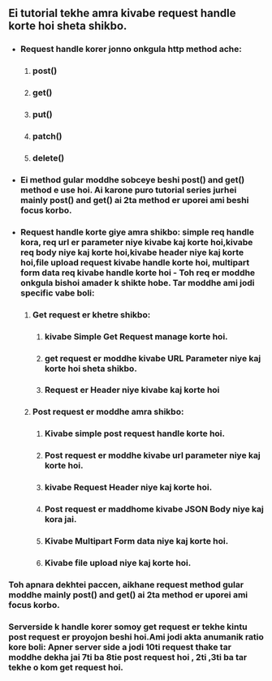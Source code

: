 ## Ei tutorial tekhe amra kivabe request handle korte hoi sheta shikbo.
- ### Request handle korer jonno onkgula http method ache:
    1. ### post()
    2. ### get()
    3. ### put()
    4. ### patch()
    5. ### delete()
- ### Ei method gular moddhe sobceye beshi post() and get() method e use hoi. Ai karone puro tutorial series jurhei mainly post() and get() ai 2ta method er uporei ami beshi focus korbo.
- ### Request handle korte giye amra shikbo: simple req handle kora, req url er parameter niye kivabe kaj korte hoi,kivabe req body niye kaj korte hoi,kivabe header niye kaj korte hoi,file upload request kivabe handle korte hoi, multipart form data req kivabe handle korte hoi - Toh req er moddhe onkgula bishoi amader k  shikte hobe. Tar moddhe ami jodi specific vabe boli:
    1.  ### Get request er khetre shikbo:
        1. ### kivabe Simple Get Request manage korte hoi.
        2. ### get request er moddhe kivabe URL Parameter niye kaj korte hoi sheta shikbo.
        3. ### Request er Header niye kivabe kaj korte hoi 
    2. ### Post request er moddhe amra shikbo:
        1. ### Kivabe simple post request handle korte hoi.
        2. ### Post request er moddhe kivabe url parameter niye kaj korte hoi.
        3. ### kivabe Request Header niye kaj korte hoi.
        4. ### Post request er maddhome kivabe JSON Body niye kaj kora jai.
        5. ### Kivabe Multipart Form data niye kaj korte hoi.
        6. ### Kivabe file upload niye kaj korte hoi.
### Toh apnara dekhtei paccen, aikhane request method gular moddhe mainly post() and get() ai 2ta method er uporei ami focus korbo.
### Serverside k handle korer somoy get request er tekhe kintu post request er proyojon beshi hoi.Ami jodi akta anumanik ratio kore boli: Apner server side a jodi 10ti request thake tar moddhe dekha jai 7ti ba 8tie post request hoi , 2ti ,3ti ba tar tekhe o kom get request hoi.
